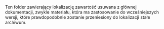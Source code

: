Ten folder zawierający lokalizację zawartość usuwana z głównej dokumentacji, zwykle materiału, która ma zastosowanie do wcześniejszych wersji, które prawdopodobnie zostanie przeniesiony do lokalizacji stałe archiwum.